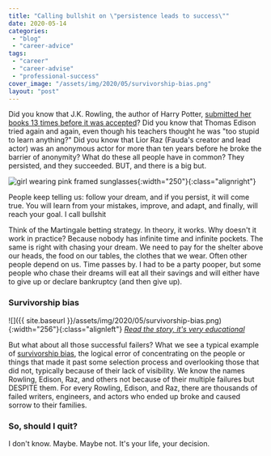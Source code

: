```yaml
---
title: "Calling bullshit on \"persistence leads to success\""
date: 2020-05-14
categories: 
 - "blog"
 - "career-advice"
tags: 
 - "career"
 - "career-advise"
 - "professional-success"
cover_image: "/assets/img/2020/05/survivorship-bias.png"
layout: "post"
---
```


Did you know that J.K. Rowling, the author of Harry Potter, [submitted her books 13 times before it was accepted](https://gorelik.net/2019/09/16/book-review-the-formula-by-a-l-barabasi/)? Did you know that Thomas Edison tried again and again, even though his teachers thought he was "too stupid to learn anything?" Did you know that Lior Raz (Fauda's creator and lead actor) was an anonymous actor for more than ten years before he broke the barrier of anonymity? What do these all people have in common? They persisted, and they succeeded. BUT, and there is a big but.

![girl wearing pink framed sunglasses](https://images.unsplash.com/photo-1518548183878-5e1fcea68bb9?ixlib=rb-1.2.1&ixid=eyJhcHBfaWQiOjEyMDd9&auto=format&fit=crop&w=1000&q=80){:width="250"}{:class="alignright"}

People keep telling us: follow your dream, and if you persist, it will come true. You will learn from your mistakes, improve, and adapt, and finally, will reach your goal. I call bullshit

Think of the Martingale betting strategy. In theory, it works. Why doesn't it work in practice? Because nobody has infinite time and infinite pockets. The same is right with chasing your dream. We need to pay for the shelter above our heads, the food on our tables, the clothes that we wear. Often other people depend on us. Time passes by. I had to be a party pooper, but some people who chase their dreams will eat all their savings and will either have to give up or declare bankruptcy (and then give up).

### Survivorship bias

![]({{ site.baseurl }}/assets/img/2020/05/survivorship-bias.png){:width="256"}{:class="alignleft"}
*[Read the story, it's very educational](https://en.wikipedia.org/wiki/Survivorship_bias#In_the_military)*

But what about all those successful failers? What we see a typical example of [survivorship bias](https://en.wikipedia.org/wiki/Survivorship_bias), the logical error of concentrating on the people or things that made it past some selection process and overlooking those that did not, typically because of their lack of visibility. We know the names Rowling, Edison, Raz, and others not because of their multiple failures but DESPITE them. For every Rowling, Edison, and Raz, there are thousands of failed writers, engineers, and actors who ended up broke and caused sorrow to their families.

### So, should I quit?

I don't know. Maybe. Maybe not. It's your life, your decision.

